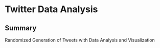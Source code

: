 # Twitter Data Analysis

## Summary

Randomized Generation of Tweets with Data Analysis and Visualization
